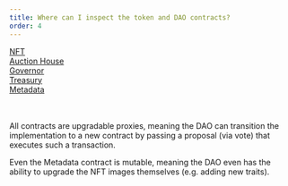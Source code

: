 ```yaml
---
title: Where can I inspect the token and DAO contracts?
order: 4
---
```


<a href="https://goerli.etherscan.io/address/0x401f6857d39efb8e6eb9e68a37c7bfa291702c06">NFT</a><br>
<a href="https://goerli.etherscan.io/address/0x8dA731517B3a8531f7241359b0C243774Bc31B5d">Auction House</a><br>
<a href="https://goerli.etherscan.io/address/0x44687e9Cd023394Cc0f63Eecd68BB39f6F29B4f3">Governor</a><br>
<a href="https://goerli.etherscan.io/address/0x3319C0baCF2bDad41c3cD76D9dFAE8415ecFfD36">Treasury</a><br>
<a href="https://goerli.etherscan.io/address/0x2ECA57b13Eb78D0A817A65aFf7f5c1dC7c4A5b09">Metadata</a><br>
<br><br>

All contracts are upgradable proxies, meaning the DAO can transition the implementation to a new contract by passing a proposal (via vote) that executes such a transaction.

Even the Metadata contract is mutable, meaning the DAO even has the ability to upgrade the NFT images themselves (e.g. adding new traits).